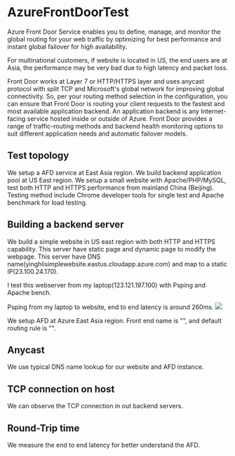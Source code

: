 # AzureFrontDoorTest

Azure Front Door Service enables you to define, manage, and monitor the global routing for your web traffic by optimizing for best performance and instant global failover for high availability.

For multinational customers, if website is located in US, the end users are at Asia, the performance may be very bad due to high latency and packet loss.

Front Door works at Layer 7 or HTTP/HTTPS layer and uses anycast protocol with split TCP and Microsoft's global network for improving global connectivity. So, per your routing method selection in the configuration, you can ensure that Front Door is routing your client requests to the fastest and most available application backend. An application backend is any Internet-facing service hosted inside or outside of Azure. Front Door provides a range of traffic-routing methods and backend health monitoring options to suit different application needs and automatic failover models.

## Test topology

We setup a AFD service at East Asia region. We build backend application pool at US East region.
We setup a small website with Apache/PHP/MySQL, test both HTTP and HTTPS performance from mainland China (Beijing).
Testing method include Chrome developer tools for single test and Apache benchmark for load testing.

## Building a backend server

We build a simple website in US east region with both HTTP and HTTPS capability. This server have static page and dynamic page to modify the webpage. This server have DNS name(yinghlisimplewebsite.eastus.cloudapp.azure.com) and map to a static IP(23.100.24.170).

I test this webserver from my laptop(123.121.197.100) with Psping and Apache bench.

Psping from my laptop to website, end to end latency is around 260ms.
![](https://github.com/yinghli/AzureFrontDoorTest/blob/master/end2endlatency.png)

We setup AFD at Azure East Asia region. Front end name is "", and default routing rule is "".

## Anycast

We use typical DNS name lookup for our website and AFD instance.

## TCP connection on host

We can observe the TCP connection in out backend servers.

## Round-Trip time

We measure the end to end latency for better understand the AFD.
